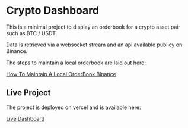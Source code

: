 # Crypto Dashboard

This is a minimal project to display an orderbook for a crypto asset pair such as BTC / USDT.

Data is retrieved via a websocket stream and an api available publicy on Binance.

The steps to maintain a local orderbook are laid out here:

[How To Maintain A Local OrderBook Binance](https://developers.binance.com/docs/binance-spot-api-docs/web-socket-streams#how-to-manage-a-local-order-book-correctly)

## Live Project

The project is deployed on vercel and is available here:

[Live Dashboard](https://developers.binance.com/docs/binance-spot-api-docs/web-socket-streams#how-to-manage-a-local-order-book-correctly)

